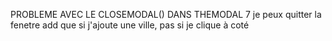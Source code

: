 PROBLEME AVEC LE CLOSEMODAL() DANS THEMODAL 7 je peux quitter la fenetre add que si j'ajoute une ville, pas si je clique à coté
